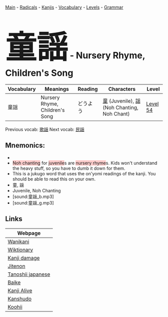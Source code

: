 <style> bigfont {font-size: 100px}</style>
[Main](../README.md) -
[Radicals](../radicals.md) -
[Kanjis](../kanjis.md) -
[Vocabulary](../vocabulary.md) -
[Levels](../levels.md) -
[Grammar](../grammar.md)
# <bigfont> 童謡</bigfont> - Nursery Rhyme, Children's Song 

| Vocabulary | Meanings | Reading | Characters | Level |
| --- | --- | --- | --- | --- |
| 童謡 | Nursery Rhyme, Children's Song | どうよう |  [童](../kanjis/童.md) (Juvenile), [謡](../kanjis/謡.md) (Noh Chanting, Noh Chant) | [Level 54](../levels/wk_level54.md) |

Previous vocab: [歌謡](歌謡.md) Next vocab: [民謡](民謡.md) 

## Mnemonics:

* 
* <span style="background-color:#ffcccb"> Noh chanting</span> for <span style="background-color:#ffcccb"> juvenile</span>s are <span style="background-color:#ffcccb"> nursery rhyme</span>s. Kids won't understand the heavy stuff, so you have to dumb it down for them.
* This is a jukugo word that uses the on'yomi readings of the kanji. You should be able to read this on your own.
* 童, 謡
* Juvenile, Noh Chanting
* [sound:童謡_b.mp3]
* [sound:童謡_g.mp3]


## Links 

| Webpage |
| --- |
| [Wanikani          ](https://www.wanikani.com/kanji/童謡) |
| [Wiktionary        ](https://en.wiktionary.org/wiki/童謡) |
| [Kanji damage      ](http://www.kanjidamage.com/kanji/search?utf8=✓&q=童謡) |
| [Jitenon           ](https://jitenon.com/kanji/童謡) |
| [Tanoshii japanese ](https://www.tanoshiijapanese.com/dictionary/kanji.cfm?k=童謡) |
| [Baike             ](https://baike.baidu.com/item/童謡) |
| [Kanji Alive       ](https://app.kanjialive.com/童謡) |
| [Kanshudo          ](https://www.kanshudo.com/searchmn?q=童謡) |
| [Koohii            ](https://kanji.koohii.com/study/kanji/童謡) |
